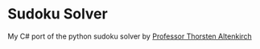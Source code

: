 # Sudoku Solver
My C# port of the python sudoku solver by <a href="https://www.youtube.com/watch?v=G_UYXzGuqvM">Professor Thorsten Altenkirch</a>

